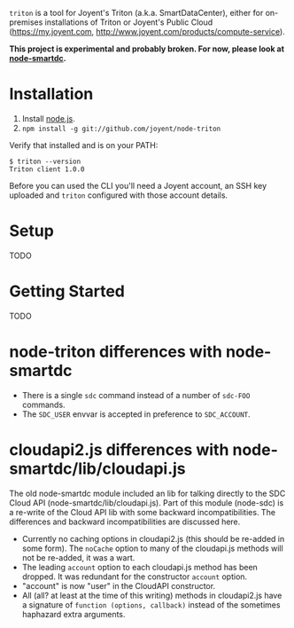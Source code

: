 `triton` is a tool for Joyent's Triton (a.k.a. SmartDataCenter), either for on-premises installations
of Triton or Joyent's Public Cloud (<https://my.joyent.com>,
<http://www.joyent.com/products/compute-service>).

**This project is experimental and probably broken. For now, please look
at [node-smartdc](https://github.com/joyent/node-smartdc).**

# Installation

1. Install [node.js](http://nodejs.org/).
2. `npm install -g git://github.com/joyent/node-triton`

Verify that installed and is on your PATH:

    $ triton --version
    Triton client 1.0.0

Before you can used the CLI you'll need a Joyent account, an SSH key uploaded
and `triton` configured with those account details.

# Setup

TODO

# Getting Started

TODO


# node-triton differences with node-smartdc

- There is a single `sdc` command instead of a number of `sdc-FOO` commands.
- The `SDC_USER` envvar is accepted in preference to `SDC_ACCOUNT`.


# cloudapi2.js differences with node-smartdc/lib/cloudapi.js

The old node-smartdc module included an lib for talking directly to the SDC
Cloud API (node-smartdc/lib/cloudapi.js). Part of this module (node-sdc) is a
re-write of the Cloud API lib with some backward incompatibilities. The
differences and backward incompatibilities are discussed here.

- Currently no caching options in cloudapi2.js (this should be re-added in
  some form). The `noCache` option to many of the cloudapi.js methods will not
  be re-added, it was a wart.
- The leading `account` option to each cloudapi.js method has been dropped. It
  was redundant for the constructor `account` option.
- "account" is now "user" in the CloudAPI constructor.
- All (all? at least at the time of this writing) methods in cloudapi2.js have
  a signature of `function (options, callback)` instead of the sometimes
  haphazard extra arguments.


